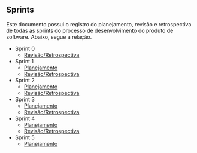 ## Sprints 

Este documento possui o registro do planejamento, revisão e retrospectiva de todas as sprints do processo de desenvolvimento do produto de software. Abaixo, segue a relação. 

* Sprint 0 
    - [Revisão/Retrospectiva](docs/software/sprints/sprint0-revisao.md)
* Sprint 1 
    - [Planejamento](docs/software/sprints/sprint1-planejamento.md)
    - [Revisão/Retrospectiva](docs/software/sprints/sprint1-revisao.md)
* Sprint 2 
    - [Planejamento](docs/software/sprints/sprint2-planejamento.md)
    - [Revisão/Retrospectiva](docs/software/sprints/sprint2-revisao.md)
* Sprint 3 
    - [Planejamento](docs/software/sprints/sprint3-planejamento.md)
    - [Revisão/Retrospectiva](docs/software/sprints/sprint3-revisao.md)
* Sprint 4 
    - [Planejamento](docs/software/sprints/sprint4-planejamento.md)
    - [Revisão/Retrospectiva](docs/software/sprints/sprint4-revisao.md)
* Sprint 5 
    - [Planejamento](docs/software/sprints/sprint5-planejamento.md)